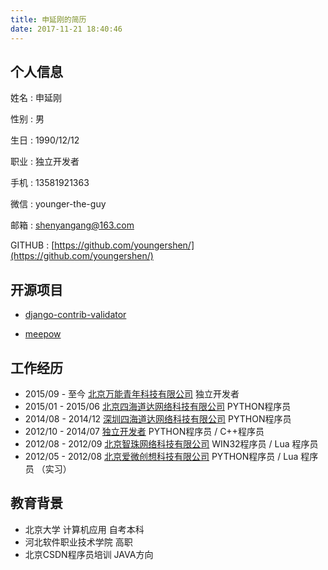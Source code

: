 ```yaml
---
title: 申延刚的简历
date: 2017-11-21 18:40:46
---
```


## 个人信息

姓名 : 申延刚

性别 : 男

生日 : 1990/12/12

职业 : 独立开发者

手机 : 13581921363

微信 : younger-the-guy

邮箱 : shenyangang@163.com

GITHUB : [https://github.com/youngershen/](https://github.com/youngershen/)


## 开源项目

- [django-contrib-validator](https://github.com/django-fans/django-contrib-validator)

- [meepow](https://github.com/django-fans/meepow)

## 工作经历

- 2015/09 - 至今 [北京万能青年科技有限公司](http://www.universalyouth.cn) 独立开发者
- 2015/01 - 2015/06 [北京四海道达网络科技有限公司](http://www.acttao.com) PYTHON程序员
- 2014/08 - 2014/12 [深圳四海道达网络科技有限公司](http://www.acttao.com) PYTHON程序员
- 2012/10 - 2014/07 [独立开发者](https://youngershen.github.io) PYTHON程序员 / C++程序员
- 2012/08 - 2012/09 [北京智珠网络科技有限公司](http://www.178.com) WIN32程序员 / Lua 程序员
- 2012/05 - 2012/08 [北京爱微创想科技有限公司](http://appwill.com/) PYTHON程序员 / Lua 程序员 （实习）

## 教育背景

- 北京大学 计算机应用 自考本科
- 河北软件职业技术学院 高职
- 北京CSDN程序员培训 JAVA方向